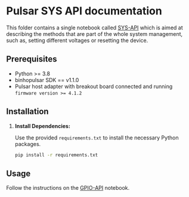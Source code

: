 # Pulsar SYS API documentation

This folder contains a single notebook called [SYS-API](SYS-API.ipynb) which is aimed at describing the methods that are part of the whole system management, such as, setting different voltages or resetting the device.

## Prerequisites

- Python >= 3.8
- binhopulsar SDK == v1.1.0
- Pulsar host adapter with breakout board connected and running `firmware version >= 4.1.2`

## Installation

1. **Install Dependencies:**

   Use the provided `requirements.txt` to install the necessary Python packages.

   ```bash
   pip install -r requirements.txt
   ```

## Usage

Follow the instructions on the [GPIO-API](GPIOs-API.ipynb) notebook.